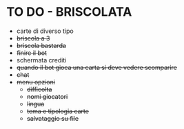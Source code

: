 # TO DO -  BRISCOLATA
- carte di diverso tipo
- ~~briscola a 3~~
- ~~briscola bastarda~~
- ~~finire il bot~~
- schermata crediti
- ~~quando il bot gioca una carta si deve vedere scomparire~~
- ~~chat~~
- ~~menu opzioni~~
  - ~~difficolta~~
  - ~~nomi giocatori~~
  - ~~lingua~~
  - ~~tema e tipologia carte~~
  - ~~salvataggio su file~~
